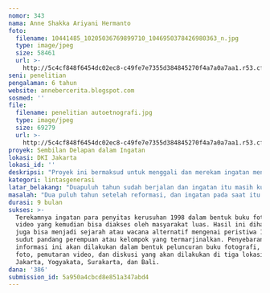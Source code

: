 ```yaml
---
nomor: 343
nama: Anne Shakka Ariyani Hermanto
foto:
  filename: 10441485_10205036769899710_1046950378426980363_n.jpg
  type: image/jpeg
  size: 58461
  url: >-
    http://5c4cf848f6454dc02ec8-c49fe7e7355d384845270f4a7a0a7aa1.r53.cf2.rackcdn.com/43b96b4c-5b42-4877-bd90-0e0183c69bd7/10441485_10205036769899710_1046950378426980363_n.jpg
seni: penelitian
pengalaman: 6 tahun
website: annebercerita.blogspot.com
sosmed: ''
file:
  filename: penelitian autoetnografi.jpg
  type: image/jpeg
  size: 69279
  url: >-
    http://5c4cf848f6454dc02ec8-c49fe7e7355d384845270f4a7a0a7aa1.r53.cf2.rackcdn.com/959198a3-ec94-4908-84fb-5402b8bedae9/penelitian%20autoetnografi.jpg
proyek: Sembilan Delapan dalam Ingatan
lokasi: DKI Jakarta
lokasi_id: ''
deskripsi: "Proyek ini bermaksud untuk menggali dan merekam ingatan mengenai pengalaman menghadapi kerusuhan di 1998 dan bagaimana mengatasi pengalaman traumatis tersebut sampai pada keberhasilan orang-orang untuk menjalani kembali kehidupan sehari-hari mereka saat ini. \r\nOrang-orang yang akan dilibatkan untuk bercerita adalah para perempuan penyitas peristiwa tersebut dari berbagai latar belakang (etnis, kelas, agama, wilayah tinggal) di Jakarta. Pengambilan data ini akan dilakukan dengan fotoetnografi sebagai bagian dari riset antropologi visual dalam melihat kehidupan sehari-hari masyarakat dalam konteks budaya tempat di mana wacana tumbuh dan berkembang. "
kategori: lintasgenerasi
latar_belakang: "Duapuluh tahun sudah berjalan dan ingatan itu masih kuat di benak banyak orang. Jakarta merupakan salah satu tempat terjadinya kerusuhan politik yang merembet menjadi isu SARA.  Di Jakarta memori itu tersimpan dan muncul dalam tuturan sehari-hari yang kadang diselingi dengan tawa. Rusaknya toko-toko yang pernah dimiliki dan tidak kembali. Perjalanan melarikan diri dari ibu kota yang saat itu mengancam nyawa, dan ingatan-ingatan sekilas tentang mencekamnya keadaan Mei 1998 kala itu. Pengalaman yang lebih terasa dialami oleh orang-orang dari golongan menengah ke bawah yang mengalami kesulitan untuk berpindah atau mendapatkan perlindungan.\r\nPeristiwa 1998 adalah salah satu titik penting dalam sejarah Indonesia sebagai bangsa. Di mana pada tahun tersebut Indonesia mengalami titik balik setelah perjalanan panjang dalam represi. \r\nPenelitian ini adalah sebuah usaha dokumentasi dari sebuah pengalaman traumatis 20 tahun yang lalu dan bagaimana hari-hari yang dilalui setelahnya. Sakit yang pada akhirnya sudah diterima menjadi bagian kehidupan karena pada akhirnya hidup harus tetap berjalan. Namun, sejarah kerusuhan berlatar belakang SARA 20 tahun lalu tetap harus diingat agar tidak berulang di masa yang akan datang."
masalah: "Dua puluh tahun setelah reformasi, dan ingatan pada saat itu sudah mulai memudar dari ingatan banyak orang. Ingatan mengenai hilangnya nyawa dan kehidupan dari banyak orang, terutama di ibukota. Tidak banyak ingatan-ingatan dari perempuan, dari para ibu yang suaranya dibicarakan sampai saat ini. Sedangkan waktu terus berjalan dan para penyitas ini juga semakin beranjak tua. \r\nProyek ini berusaha untuk menyimpan ingatan-ingatan terebut, bukan sebagai pengingat akan luka yang pernah terjadi, melainkan sebagai suatu penyebaran rasa optimism bahwa orang-orang ini bisa melalui salah satu peristiwa kelam dalam sejarah Indonesia. Pendokumentasian ini juga menjadi salah satu usaha dalam penulisan sejarah dari pinggiran, bukan sebagai sejarah dominan yang ditulis oleh pihak penguasa. Diharapkan dengan adanya kisah dan dokumentasi yang dibagikan ini, para generasi muda Indonesia tetap bisa mengetahui dan mengingat apa yang pernah terjadi pada tahun 1998 dan menjadikannya kesadaran agar tidak terjadi lagi di masa yang akan datang."
durasi: 9 bulan
sukses: >-
  Terekamnya ingatan para penyitas kerusuhan 1998 dalam bentuk buku foto dan
  video yang kemudian bisa diakses oleh masyarakat luas. Hasil ini diharapkan
  juga bisa menjadi sejarah atau wacana alternatif mengenai peristiwa 1998 dari
  sudut pandang perempuan atau kelompok yang termarjinalkan. Penyebaran
  informasi ini akan dilakukan dalam bentuk peluncuran buku fotografi, pameran
  foto, pemutaran video, dan diskusi yang akan dilakukan di tiga lokasi, yaitu
  Jakarta, Yogyakata, Surakarta, dan Bali. 
dana: '386'
submission_id: 5a950a4cbcd8e851a347abd4
---
```

